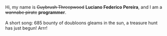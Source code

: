 Hi, my name is ~~Guybrush Threepwood~~ **Luciano Federico Pereira**, and I am a ~~wannabe pirate~~ **programmer**.<br><br>A short song: 685 bounty of doubloons gleams in the sun, a treasure hunt has just begun! Arrr!
